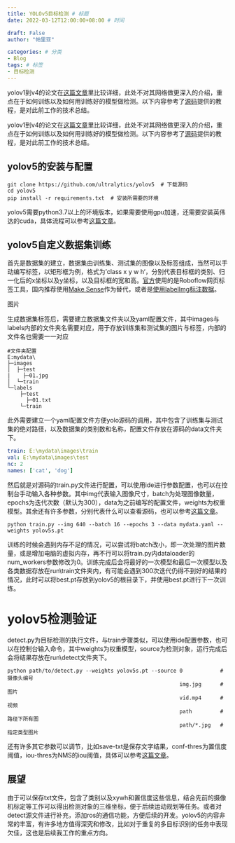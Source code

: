 ```yaml
---
title: YOLOv5目标检测 # 标题
date: 2022-03-12T12:00:00+08:00 # 时间

draft: False
author: "帕里亚"

categories: # 分类
- Blog
tags: # 标签
- 目标检测
---
```


yolov1到v4的论文在[这篇文章](https://blog.csdn.net/weixin_39524959/article/details/111136986)里比较详细，此处不对其网络做更深入的介绍，重点在于如何训练以及如何用训练好的模型做检测。以下内容参考了[源码](https://github.com/ultralytics/yolov5)提供的教程，是对此前工作的技术总结。

<!--more-->

yolov1到v4的论文在[这篇文章](https://blog.csdn.net/weixin_39524959/article/details/111136986)里比较详细，此处不对其网络做更深入的介绍，重点在于如何训练以及如何用训练好的模型做检测。以下内容参考了[源码](https://github.com/ultralytics/yolov5)提供的教程，是对此前工作的技术总结。

## yolov5的安装与配置

```linux
git clone https://github.com/ultralytics/yolov5  # 下载源码
cd yolov5
pip install -r requirements.txt  # 安装所需要的环境
```

yolov5需要python3.7以上的环境版本，如果需要使用gpu加速，还需要安装英伟达的cuda，具体流程可以参考[这篇文章](https://blog.csdn.net/beifangc/article/details/108967239)。

## yolov5自定义数据集训练

首先是数据集的建立，数据集由训练集、测试集的图像以及标签组成，当然可以手动编写标签，以矩形框为例，格式为’class x y w h‘，分别代表目标框的类别、归一化后的x坐标以及y坐标，以及目标框的宽和高。[官方](https://github.com/ultralytics/yolov5/wiki/Train-Custom-Data)使用的是Roboflow网页标签工具，国内推荐使用[Make Sense](https://www.makesense.ai/)作为替代，或者是[使用labelImg标注数据](https://www.cnblogs.com/StarZhai/p/11926610.html)。

图片

生成数据集标签后，需要建立数据集文件夹以及yaml配置文件，其中images与labels内部的文件夹名需要对应，用于存放训练集和测试集的图片与标签，内部的文件名也需要一一对应

```linux
#文件夹配置
E:mydata\
├─images
│  ├─test
|    ├─01.jpg
│  └─train
└─labels
    ├─test
      ├─01.txt
    └─train
```

此外需要建立一个yaml配置文件方便yolo源码的调用，其中包含了训练集与测试集的绝对路径，以及数据集的类别数和名称，配置文件存放在源码的data文件夹下。

```yaml
train: E:\mydata\images\train
val: E:\mydata\images\test
nc: 2
names: ['cat', 'dog']
```

然后就是对源码的train.py文件进行配置，可以使用ide进行参数配置，也可以在控制台手动输入各种参数。其中img代表输入图像尺寸，batch为处理图像数量，epochs为迭代次数（默认为300），data为之前编写的配置文件，weights为权重模型。其余还有许多参数，分别代表什么可以查看源码，也可以参考[这篇文章](https://blog.csdn.net/weixin_41990671/article/details/107300314)。

```
python train.py --img 640 --batch 16 --epochs 3 --data mydata.yaml --weights yolov5s.pt
```

训练的时候会遇到内存不足的情况，可以尝试将batch改小，即一次处理的图片数量，或是增加电脑的虚拟内存，再不行可以将train.py内dataloader的num_workers参数修改为0。训练完成后会将最好的一次模型和最后一次模型以及各类数据存放在run\train文件夹内，有可能会遇到300次迭代仍得不到好的结果的情况，此时可以将best.pt存放到yolov5的根目录下，并使用best.pt进行下一次训练。

# yolov5检测验证

detect.py为目标检测的执行文件，与train步骤类似，可以使用ide配置参数，也可以在控制台输入命令，其中weights为权重模型，source为检测对象，运行完成后会将结果存放在run\detect文件夹下。

```linux
python path/to/detect.py --weights yolov5s.pt --source 0			#摄像头编号
													   img.jpg		#图片
													   vid.mp4		#视频
													   path			#路径下所有图
													   path/*.jpg	#指定类型图片
```

还有许多其它参数可以调节，比如save-txt是保存文字结果，conf-thres为置信度阈值，iou-thres为NMS的iou阈值，具体可以参考[这篇文章](https://blog.csdn.net/Q1u1NG/article/details/108093525)。

## 展望

由于可以保存txt文件，包含了类别以及xywh和置信度这些信息，结合先前的摄像机标定等工作可以得出检测对象的三维坐标，便于后续运动规划等任务。或者对detect源文件进行补充，添加ros的通信功能，方便后续的开发。yolov5的内容非常的丰富，有许多地方值得深究和修改，比如对于重复的多目标识别的任务中表现欠佳，这也是后续我工作的重点方向。
